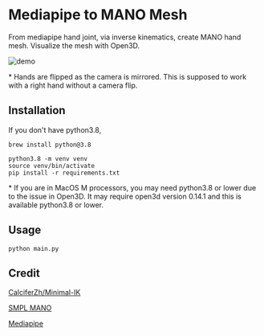 # Mediapipe to MANO Mesh

From mediapipe hand joint, via inverse kinematics, create MANO hand mesh. Visualize the mesh with Open3D.

![demo](./demo.gif)

\* Hands are flipped as the camera is mirrored. This is supposed to work with a right hand without a camera flip.

## Installation

If you don't have python3.8,

```
brew install python@3.8
```

```
python3.8 -m venv venv
source venv/bin/activate
pip install -r requirements.txt

```

\* If you are in MacOS M processors, you may need python3.8 or lower due to the issue in Open3D. It may require open3d version 0.14.1 and this is available python3.8 or lower.

## Usage

```
python main.py
```

## Credit

[CalciferZh/Minimal-IK](https://github.com/CalciferZh/Minimal-IK)

[SMPL MANO](https://mano.is.tue.mpg.de/)

[Mediapipe](https://pypi.org/project/mediapipe/)
